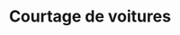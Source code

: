 ---
layout: courtage
menu: main
order: 2
menu-title: Courtage
sitemap: false
title: Courtage de voitures
description: ""

#SEO
meta-title: title for this page
meta-description: description for this page
---